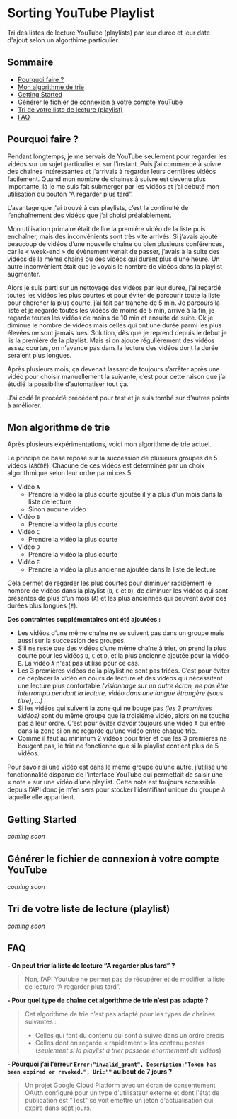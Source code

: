 # Sorting YouTube Playlist

Tri des listes de lecture YouTube (playlists) par leur durée et leur date d'ajout selon un algorthime particulier.

## Sommaire
- [Pourquoi faire ?](#pourquoi-faire-)
- [Mon algorithme de trie](#mon-algorithme-de-trie)
- [Getting Started](#getting-started)
- [Générer le fichier de connexion à votre compte YouTube](#générer-le-fichier-de-connexion-à-votre-compte-youtube)
- [Tri de votre liste de lecture (playlist)](#tri-de-votre-liste-de-lecture-playlist)
- [FAQ](#faq)

## Pourquoi faire ?
Pendant longtemps, je me servais de YouTube seulement pour regarder les vidéos sur un sujet particulier et sur l’instant. Puis j’ai commencé à suivre des chaines intéressantes et j'arrivais à regarder leurs dernières vidéos facilement. Quand mon nombre de chaines à suivre est devenu plus importante, là je me suis fait submerger par les vidéos et j’ai débuté mon utilisation du bouton “A regarder plus tard”.

L’avantage que j'ai trouvé à ces playlists, c’est la continuité de l’enchaînement des vidéos que j’ai choisi préalablement.

Mon utilisation primaire était de lire la première vidéo de la liste puis enchaîner, mais des inconvénients sont très vite arrivés. Si j’avais ajouté beaucoup de vidéos d’une nouvelle chaîne ou bien plusieurs conférences, car le « week-end » de évènement venait de passer, j’avais à la suite des vidéos de la même chaîne ou des vidéos qui durent plus d’une heure. Un autre inconvénient était que je voyais le nombre de vidéos dans la playlist augmenter. 

Alors je suis parti sur un nettoyage des vidéos par leur durée, j’ai regardé toutes les vidéos les plus courtes et pour éviter de parcourir toute la liste pour chercher la plus courte, j’ai fait par tranche de 5 min. Je parcours la liste et je regarde toutes les vidéos de moins de 5 min, arrivé à la fin, je regarde toutes les vidéos de moins de 10 min et ensuite de suite. Ok je diminue le nombre de vidéos mais celles qui ont une durée parmi les plus élevées ne sont jamais lues. Solution, dès que je reprend depuis le début je lis la première de la playlist. Mais si on ajoute régulièrement des vidéos assez courtes, on n'avance pas dans la lecture des vidéos dont la durée seraient plus longues. 

Après plusieurs mois, ça devenait lassant de toujours s’arrêter après une vidéo pour choisir manuellement la suivante, c’est pour cette raison que j’ai étudié la possibilité d’automatiser tout ça.

J’ai codé le procédé précédent pour test et je suis tombé sur d’autres points à améliorer.

## Mon algorithme de trie
Après plusieurs expérimentations, voici mon algorithme de trie actuel.

Le principe de base repose sur la succession de plusieurs groupes de 5 vidéos (```ABCDE```). Chacune de ces vidéos est déterminée par un choix algorithmique selon leur ordre parmi ces 5. 

- Vidéo ```A```
    - Prendre la vidéo la plus courte ajoutée il y a plus d’un mois dans la liste de lecture
    - Sinon aucune vidéo
- Vidéo ```B```
    - Prendre la vidéo la plus courte
- Vidéo ```C```
    - Prendre la vidéo la plus courte
- Vidéo ```D```
    - Prendre la vidéo la plus courte
- Vidéo ```E```
    - Prendre la vidéo la plus ancienne ajoutée dans la liste de lecture

Cela permet de regarder les plus courtes pour diminuer rapidement le nombre de vidéos dans la playlist (```B```, ```C``` et ```D```), de diminuer les vidéos qui sont présentes de plus d’un mois (```A```) et les plus anciennes qui peuvent avoir des durées plus longues (```E```).

**Des contraintes supplémentaires ont été ajoutées :**

- Les vidéos d’une même chaîne ne se suivent pas dans un groupe mais aussi sur la succession des groupes.
- S’il ne reste que des vidéos d’une même chaîne à trier, on prend la plus courte pour les vidéos ```B```, ```C``` et ```D```, et la plus ancienne ajoutée pour la vidéo ```E```. La vidéo ```A``` n'est pas utilisé pour ce cas.
- Les 3 premières vidéos de la playlist ne sont pas triées. C’est pour éviter de déplacer la vidéo en cours de lecture et des vidéos qui nécessitent une lecture plus confortable _(visionnage sur un autre écran, ne pas être interrompu pendant la lecture, vidéo dans une langue étrangère (sous titre), …)_
- Si les vidéos qui suivent la zone qui ne bouge pas _(les 3 premiéres vidéos)_ sont du même groupe que la troisiéme vidéo, alors on ne touche pas à leur ordre. C’est pour éviter d’avoir toujours une vidéo ```A``` qui entre dans la zone si on ne regarde qu’une vidéo entre chaque trie.
- Comme il faut au minimum 2 vidéos pour trier et que les 3 premières ne bougent pas, le trie ne fonctionne que si la playlist contient plus de 5 vidéos.

Pour savoir si une vidéo est dans le même groupe qu’une autre, j’utilise une fonctionnalité disparue de l’interface YouTube qui permettait de saisir une « note » sur une vidéo d’une playlist. Cette note est toujours accessible depuis l’API donc je m’en sers pour stocker l’identifiant unique du groupe à laquelle elle appartient.

## Getting Started
*coming soon*

## Générer le fichier de connexion à votre compte YouTube
*coming soon*

## Tri de votre liste de lecture (playlist)
*coming soon*

## FAQ
**- On peut trier la liste de lecture “A regarder plus tard” ?**
 
> Non, l’API Youtube ne permet pas de récupérer et de modifier la liste de lecture “A regarder plus tard”.

**- Pour quel type de chaîne cet algorithme de trie n’est pas adapté ?**

> Cet algorithme de trie n’est pas adapté pour les types de chaînes suivantes :
> 
> - Celles qui font du contenu qui sont à suivre dans un ordre précis
> - Celles dont on regarde « rapidement » les contenu postés (_seulement si la playlist à trier possède énormément de vidéos_)

**- Pourquoi j’ai l’erreur `Error:"invalid_grant", Description:"Token has been expired or revoked.", Uri:""` au bout de 7 jours ?**

> Un projet Google Cloud Platform avec un écran de consentement OAuth configuré pour un type d'utilisateur externe et dont l'état de publication est "Test" se voit émettre un jeton d'actualisation qui expire dans sept jours.
